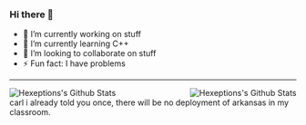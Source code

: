 ### Hi there 👋
- 🔭 I’m currently working on stuff
- 🌱 I’m currently learning C++
- 👯 I’m looking to collaborate on stuff
- ⚡ Fun fact: I have problems
---
<img align="left" alt="Hexeptions's Github Stats" src="https://github-readme-stats.vercel.app/api/top-langs/?username=Deniied&show_icons=true&hide_border=true&theme=material-palenight" />
<img align="right" alt="Hexeptions's Github Stats" src="https://github-readme-stats.vercel.app/api?username=Deniied&theme=material-palenight&hide_border=true" />
<br/>
carl i already told you once, there will be no deployment of arkansas in my classroom.

